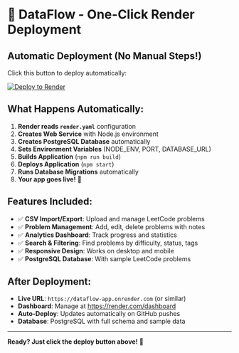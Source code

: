 # 🚀 DataFlow - One-Click Render Deployment

## Automatic Deployment (No Manual Steps!)

Click this button to deploy automatically:

[![Deploy to Render](https://render.com/images/deploy-to-render-button.svg)](https://render.com/deploy?repo=https://github.com/t35ting/dataflow-app)

## What Happens Automatically:

1. **Render reads `render.yaml`** configuration
2. **Creates Web Service** with Node.js environment
3. **Creates PostgreSQL Database** automatically
4. **Sets Environment Variables** (NODE_ENV, PORT, DATABASE_URL)
5. **Builds Application** (`npm run build`)
6. **Deploys Application** (`npm start`)
7. **Runs Database Migrations** automatically
8. **Your app goes live!** 🚀

## Features Included:

- ✅ **CSV Import/Export**: Upload and manage LeetCode problems
- ✅ **Problem Management**: Add, edit, delete problems with notes
- ✅ **Analytics Dashboard**: Track progress and statistics
- ✅ **Search & Filtering**: Find problems by difficulty, status, tags
- ✅ **Responsive Design**: Works on desktop and mobile
- ✅ **PostgreSQL Database**: With sample LeetCode problems

## After Deployment:

- **Live URL**: `https://dataflow-app.onrender.com` (or similar)
- **Dashboard**: Manage at https://render.com/dashboard
- **Auto-Deploy**: Updates automatically on GitHub pushes
- **Database**: PostgreSQL with full schema and sample data

---

**Ready? Just click the deploy button above!** 🚀
